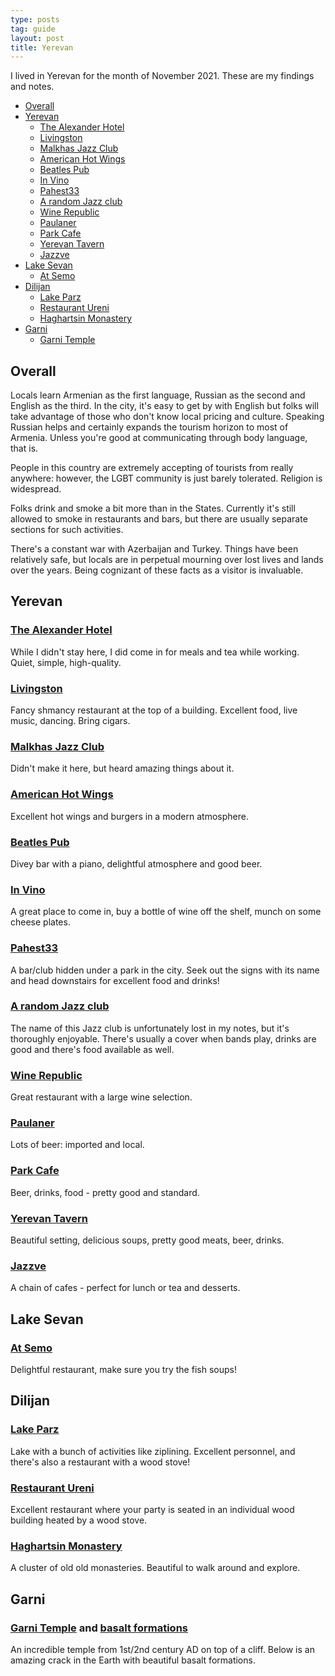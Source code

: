 ```yaml
---
type: posts
tag: guide
layout: post
title: Yerevan
---
```

I lived in Yerevan for the month of November 2021. These are my findings and notes.

<!-- toc -->

- [Overall](#overall)
- [Yerevan](#yerevan)
    * [The Alexander Hotel](#the-alexander-hotel)
    * [Livingston](#livingston)
    * [Malkhas Jazz Club](#malkhas-jazz-club)
    * [American Hot Wings](#american-hot-wings)
    * [Beatles Pub](#beatles-pub)
    * [In Vino](#in-vino)
    * [Pahest33](#pahest33)
    * [A random Jazz club](#a-random-jazz-club)
    * [Wine Republic](#wine-republic)
    * [Paulaner](#paulaner)
    * [Park Cafe](#park-cafe)
    * [Yerevan Tavern](#yerevan-tavern)
    * [Jazzve](#jazzve)
- [Lake Sevan](#lake-sevan)
    * [At Semo](#at-semo)
- [Dilijan](#dilijan)
    * [Lake Parz](#lake-parz)
    * [Restaurant Ureni](#restaurant-ureni)
    * [Haghartsin Monastery](#haghartsin-monastery)
- [Garni](#garni)
    * [Garni Temple](#garni-temple)

<!-- tocstop -->

## Overall

Locals learn Armenian as the first language, Russian as the second and English as the third. In the city, it's easy to get by with English but folks will take advantage of those who don't know local pricing and culture. Speaking Russian helps and certainly expands the tourism horizon to most of Armenia. Unless you're good at communicating through body language, that is.

People in this country are extremely accepting of tourists from really anywhere: however, the LGBT community is just barely tolerated. Religion is widespread.

Folks drink and smoke a bit more than in the States. Currently it's still allowed to smoke in restaurants and bars, but there are usually separate sections for such activities.

There's a constant war with Azerbaijan and Turkey. Things have been relatively safe, but locals are in perpetual mourning over lost lives and lands over the years. Being cognizant of these facts as a visitor is invaluable.

## Yerevan

### [The Alexander Hotel](https://yandex.ru/maps/-/CCUBUKQ5GA)

While I didn't stay here, I did come in for meals and tea while working. Quiet, simple, high-quality.

### [Livingston](https://yandex.ru/maps/-/CCUBUKuvhC)

Fancy shmancy restaurant at the top of a building. Excellent food, live music, dancing. Bring cigars.

### [Malkhas Jazz Club](https://yandex.ru/maps/-/CCUBUKQPXD)

Didn't make it here, but heard amazing things about it.

### [American Hot Wings](https://yandex.ru/maps/-/CCUBUKURTD)

Excellent hot wings and burgers in a modern atmosphere.

### [Beatles Pub](https://yandex.ru/maps/-/CCUBUKU~xD)

Divey bar with a piano, delightful atmosphere and good beer.

### [In Vino](https://yandex.ru/maps/-/CCUBUKa79B)

A great place to come in, buy a bottle of wine off the shelf, munch on some cheese plates.

### [Pahest33](https://yandex.ru/maps/-/CCUBUKa9~B)

A bar/club hidden under a park in the city. Seek out the signs with its name and head downstairs for excellent food and drinks!

### [A random Jazz club](https://yandex.ru/maps/-/CCUBUKeFwA)

The name of this Jazz club is unfortunately lost in my notes, but it's thoroughly enjoyable. There's usually a cover when bands play, drinks are good and there's food available as well.

### [Wine Republic](https://yandex.ru/maps/-/CCUBUKes3D)

Great restaurant with a large wine selection.

### [Paulaner](https://yandex.ru/maps/-/CCUBUKqbkD)

Lots of beer: imported and local.

### [Park Cafe](https://yandex.ru/maps/-/CCUBUKuMPB)

Beer, drinks, food - pretty good and standard.

### [Yerevan Tavern](https://yandex.ru/maps/-/CCUBUKu5DD)

Beautiful setting, delicious soups, pretty good meats, beer, drinks.

### [Jazzve](https://yandex.ru/maps/-/CCUBUKu8hA)

A chain of cafes - perfect for lunch or tea and desserts.

## Lake Sevan

### [At Semo](https://yandex.ru/maps/-/CCUBUKGuoA)

Delightful restaurant, make sure you try the fish soups!

## Dilijan

### [Lake Parz](https://yandex.ru/maps/-/CCUBUKBCXA)

Lake with a bunch of activities like ziplining. Excellent personnel, and there's also a restaurant with a wood stove!

### [Restaurant Ureni](https://yandex.ru/maps/-/CCUBUKF0TB)

Excellent restaurant where your party is seated in an individual wood building heated by a wood stove.

### [Haghartsin Monastery](https://yandex.ru/maps/-/CCUBUKfJCA)

A cluster of old old monasteries. Beautiful to walk around and explore.

## Garni

### [Garni Temple](https://yandex.ru/maps/-/CCUBUKr4hB) and [basalt formations](https://yandex.ru/maps/-/CCUBUKvuLC)

An incredible temple from 1st/2nd century AD on top of a cliff. Below is an amazing crack in the Earth with beautiful basalt formations.
